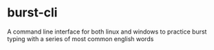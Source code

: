 # burst-cli
A command line interface for both linux and windows to practice burst typing with a series of most common english words
